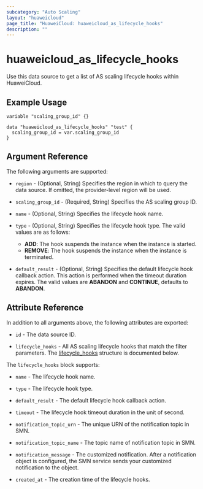 ```yaml
---
subcategory: "Auto Scaling"
layout: "huaweicloud"
page_title: "HuaweiCloud: huaweicloud_as_lifecycle_hooks"
description: ""
---
```


# huaweicloud_as_lifecycle_hooks

Use this data source to get a list of AS scaling lifecycle hooks within HuaweiCloud.

## Example Usage

```hcl
variable "scaling_group_id" {}

data "huaweicloud_as_lifecycle_hooks" "test" {
  scaling_group_id = var.scaling_group_id
}
```

## Argument Reference

The following arguments are supported:

* `region` - (Optional, String) Specifies the region in which to query the data source.
  If omitted, the provider-level region will be used.

* `scaling_group_id` - (Required, String) Specifies the AS scaling group ID.

* `name` - (Optional, String) Specifies the lifecycle hook name.

* `type` - (Optional, String) Specifies the lifecycle hook type. The valid values are as follows:
  + **ADD**: The hook suspends the instance when the instance is started.
  + **REMOVE**: The hook suspends the instance when the instance is terminated.

* `default_result` - (Optional, String) Specifies the default lifecycle hook callback action. This action is
  performed when the timeout duration expires. The valid values are **ABANDON** and **CONTINUE**, defaults to **ABANDON**.

## Attribute Reference

In addition to all arguments above, the following attributes are exported:

* `id` - The data source ID.

* `lifecycle_hooks` - All AS scaling lifecycle hooks that match the filter parameters.
  The [lifecycle_hooks](#attrblock_lifecycle_hooks) structure is documented below.

<a name="attrblock_lifecycle_hooks"></a>
The `lifecycle_hooks` block supports:

* `name` - The lifecycle hook name.

* `type` - The lifecycle hook type.

* `default_result` - The default lifecycle hook callback action.

* `timeout` - The lifecycle hook timeout duration in the unit of second.

* `notification_topic_urn` - The unique URN of the notification topic in SMN.

* `notification_topic_name` - The topic name of notification topic in SMN.

* `notification_message` - The customized notification. After a notification object is configured,
  the SMN service sends your customized notification to the object.

* `created_at` - The creation time of the lifecycle hooks.

